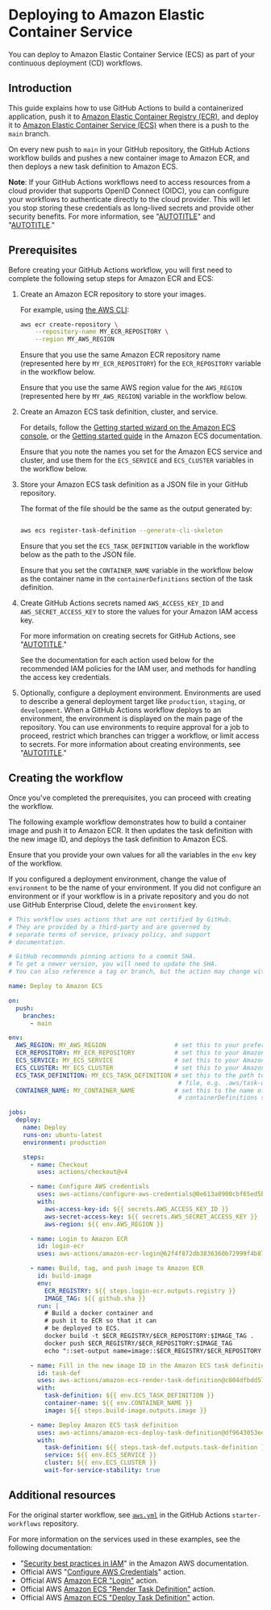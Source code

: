# Deploying to Amazon Elastic Container Service

You can deploy to Amazon Elastic Container Service (ECS) as part of your continuous deployment (CD) workflows.

## Introduction

This guide explains how to use GitHub Actions to build a containerized application, push it to [Amazon Elastic Container Registry (ECR)](https://aws.amazon.com/ecr/), and deploy it to [Amazon Elastic Container Service (ECS)](https://aws.amazon.com/ecs/) when there is a push to the `main` branch.

On every new push to `main` in your GitHub repository, the GitHub Actions workflow builds and pushes a new container image to Amazon ECR, and then deploys a new task definition to Amazon ECS.

<div class="ghd-spotlight ghd-spotlight-note border rounded-1 my-3 p-3 f5 color-border-accent-emphasis color-bg-accent">

**Note**: 
If your GitHub Actions workflows need to access resources from a cloud provider that supports OpenID Connect (OIDC), you can configure your workflows to authenticate directly to the cloud provider. This will let you stop storing these credentials as long-lived secrets and provide other security benefits. For more information, see "[AUTOTITLE](/actions/deployment/security-hardening-your-deployments/about-security-hardening-with-openid-connect)" and "[AUTOTITLE](/actions/deployment/security-hardening-your-deployments/configuring-openid-connect-in-amazon-web-services)."

</div>

## Prerequisites

Before creating your GitHub Actions workflow, you will first need to complete the following setup steps for Amazon ECR and ECS:

1. Create an Amazon ECR repository to store your images.

   For example, using [the AWS CLI](https://aws.amazon.com/cli/):

   ```bash copy
   aws ecr create-repository \
       --repository-name MY_ECR_REPOSITORY \
       --region MY_AWS_REGION

   ```

   Ensure that you use the same Amazon ECR repository name (represented here by `MY_ECR_REPOSITORY`) for the `ECR_REPOSITORY` variable in the workflow below.

   Ensure that you use the same AWS region value for the `AWS_REGION` (represented here by `MY_AWS_REGION`) variable in the workflow below.

1. Create an Amazon ECS task definition, cluster, and service.

   For details, follow the [Getting started wizard on the Amazon ECS console](https://us-east-2.console.aws.amazon.com/ecs/home?region=us-east-2#/firstRun), or the [Getting started guide](https://docs.aws.amazon.com/AmazonECS/latest/developerguide/getting-started-fargate.html) in the Amazon ECS documentation.

   Ensure that you note the names you set for the Amazon ECS service and cluster, and use them for the `ECS_SERVICE` and `ECS_CLUSTER` variables in the workflow below.

1. Store your Amazon ECS task definition as a JSON file in your GitHub repository.

   The format of the file should be the same as the output generated by:

   ```bash copy
   
   aws ecs register-task-definition --generate-cli-skeleton

   ```

   Ensure that you set the `ECS_TASK_DEFINITION` variable in the workflow below as the path to the JSON file.

   Ensure that you set the `CONTAINER_NAME` variable in the workflow below as the container name in the `containerDefinitions` section of the task definition.

1. Create GitHub Actions secrets named `AWS_ACCESS_KEY_ID` and `AWS_SECRET_ACCESS_KEY` to store the values for your Amazon IAM access key.

   For more information on creating secrets for GitHub Actions, see "[AUTOTITLE](/actions/security-guides/using-secrets-in-github-actions#creating-secrets-for-a-repository)."

   See the documentation for each action used below for the recommended IAM policies for the IAM user, and methods for handling the access key credentials.

1. Optionally, configure a deployment environment. Environments are used to describe a general deployment target like `production`, `staging`, or `development`. When a GitHub Actions workflow deploys to an environment, the environment is displayed on the main page of the repository. You can use environments to require approval for a job to proceed, restrict which branches can trigger a workflow, or limit access to secrets. For more information about creating environments, see "[AUTOTITLE](/actions/deployment/targeting-different-environments/using-environments-for-deployment)."

## Creating the workflow

Once you've completed the prerequisites, you can proceed with creating the workflow.

The following example workflow demonstrates how to build a container image and push it to Amazon ECR. It then updates the task definition with the new image ID, and deploys the task definition to Amazon ECS.

Ensure that you provide your own values for all the variables in the `env` key of the workflow.

If you configured a deployment environment, change the value of `environment` to be the name of your environment. If you did not configure an environment or if your workflow is in a private repository and you do not use GitHub Enterprise Cloud, delete the `environment` key.

```yaml copy
# This workflow uses actions that are not certified by GitHub.
# They are provided by a third-party and are governed by
# separate terms of service, privacy policy, and support
# documentation.

# GitHub recommends pinning actions to a commit SHA.
# To get a newer version, you will need to update the SHA.
# You can also reference a tag or branch, but the action may change without warning.

name: Deploy to Amazon ECS

on:
  push:
    branches:
      - main

env:
  AWS_REGION: MY_AWS_REGION                   # set this to your preferred AWS region, e.g. us-west-1
  ECR_REPOSITORY: MY_ECR_REPOSITORY           # set this to your Amazon ECR repository name
  ECS_SERVICE: MY_ECS_SERVICE                 # set this to your Amazon ECS service name
  ECS_CLUSTER: MY_ECS_CLUSTER                 # set this to your Amazon ECS cluster name
  ECS_TASK_DEFINITION: MY_ECS_TASK_DEFINITION # set this to the path to your Amazon ECS task definition
                                               # file, e.g. .aws/task-definition.json
  CONTAINER_NAME: MY_CONTAINER_NAME           # set this to the name of the container in the
                                               # containerDefinitions section of your task definition

jobs:
  deploy:
    name: Deploy
    runs-on: ubuntu-latest
    environment: production

    steps:
      - name: Checkout
        uses: actions/checkout@v4

      - name: Configure AWS credentials
        uses: aws-actions/configure-aws-credentials@0e613a0980cbf65ed5b322eb7a1e075d28913a83
        with:
          aws-access-key-id: ${{ secrets.AWS_ACCESS_KEY_ID }}
          aws-secret-access-key: ${{ secrets.AWS_SECRET_ACCESS_KEY }}
          aws-region: ${{ env.AWS_REGION }}

      - name: Login to Amazon ECR
        id: login-ecr
        uses: aws-actions/amazon-ecr-login@62f4f872db3836360b72999f4b87f1ff13310f3a

      - name: Build, tag, and push image to Amazon ECR
        id: build-image
        env:
          ECR_REGISTRY: ${{ steps.login-ecr.outputs.registry }}
          IMAGE_TAG: ${{ github.sha }}
        run: |
          # Build a docker container and
          # push it to ECR so that it can
          # be deployed to ECS.
          docker build -t $ECR_REGISTRY/$ECR_REPOSITORY:$IMAGE_TAG .
          docker push $ECR_REGISTRY/$ECR_REPOSITORY:$IMAGE_TAG
          echo "::set-output name=image::$ECR_REGISTRY/$ECR_REPOSITORY:$IMAGE_TAG"

      - name: Fill in the new image ID in the Amazon ECS task definition
        id: task-def
        uses: aws-actions/amazon-ecs-render-task-definition@c804dfbdd57f713b6c079302a4c01db7017a36fc
        with:
          task-definition: ${{ env.ECS_TASK_DEFINITION }}
          container-name: ${{ env.CONTAINER_NAME }}
          image: ${{ steps.build-image.outputs.image }}

      - name: Deploy Amazon ECS task definition
        uses: aws-actions/amazon-ecs-deploy-task-definition@df9643053eda01f169e64a0e60233aacca83799a
        with:
          task-definition: ${{ steps.task-def.outputs.task-definition }}
          service: ${{ env.ECS_SERVICE }}
          cluster: ${{ env.ECS_CLUSTER }}
          wait-for-service-stability: true
```

## Additional resources

For the original starter workflow, see [`aws.yml`](https://github.com/actions/starter-workflows/blob/main/deployments/aws.yml) in the GitHub Actions `starter-workflows` repository.

For more information on the services used in these examples, see the following documentation:

- "[Security best practices in IAM](https://docs.aws.amazon.com/IAM/latest/UserGuide/best-practices.html)" in the Amazon AWS documentation.
- Official AWS "[Configure AWS Credentials](https://github.com/aws-actions/configure-aws-credentials)" action.
- Official AWS [Amazon ECR "Login"](https://github.com/aws-actions/amazon-ecr-login) action.
- Official AWS [Amazon ECS "Render Task Definition"](https://github.com/aws-actions/amazon-ecs-render-task-definition) action.
- Official AWS [Amazon ECS "Deploy Task Definition"](https://github.com/aws-actions/amazon-ecs-deploy-task-definition) action.
